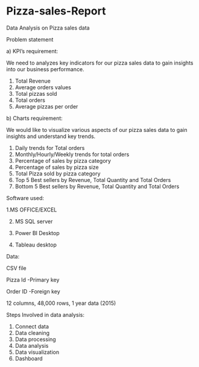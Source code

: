 # Pizza-sales-Report
Data Analysis on Pizza sales data 

Problem statement

a)	KPI’s requirement:

We need to analyzes key indicators for our pizza sales data to gain insights into our business performance.

1.	Total Revenue
2.	Average orders values
3.	Total pizzas sold
4.	Total orders
5.	Average pizzas per order

b)	Charts requirement:

We would like to visualize various aspects of our pizza sales data to gain insights and understand key trends.

1.	Daily trends for Total orders
2.	Monthly/Hourly/Weekly trends for total orders
3.	Percentage of sales by pizza category
4.	Percentage of sales by pizza size
5.	Total Pizza sold by pizza category
6.	Top 5 Best sellers by Revenue, Total Quantity and Total Orders
7.	Bottom 5 Best sellers by Revenue, Total Quantity and Total Orders

Software used:

1.MS OFFICE/EXCEL

2. MS SQL server
   
4. Power BI Desktop
   
6. Tableau desktop

Data:

CSV file

Pizza Id -Primary key

Order ID -Foreign key

12 columns, 48,000 rows, 1 year data (2015)


Steps Involved in data analysis:

1.	Connect data
2.	Data cleaning
3.	Data processing
4.	Data analysis
5.	Data visualization
6.	Dashboard
